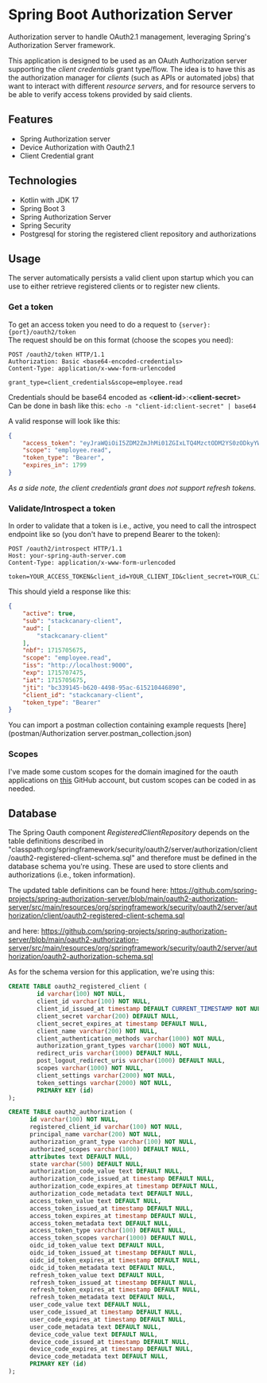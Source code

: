 # Spring Boot Authorization Server

Authorization server to handle OAuth2.1 management, leveraging Spring's Authorization Server framework.

This application is designed to be used as an OAuth Authorization server supporting the *client credentials* 
grant type/flow. The idea is to have this as the authorization manager for *clients* (such as APIs or 
automated jobs) that want to interact with different *resource servers*, and for resource servers to be able
to verify access tokens provided by said clients. 


## Features
- Spring Authorization server
- Device Authorization with Oauth2.1 
- Client Credential grant

## Technologies
- Kotlin with JDK 17
- Spring Boot 3
- Spring Authorization Server
- Spring Security
- Postgresql for storing the registered client repository and authorizations 

## Usage
The server automatically persists a valid client upon startup which you can use to either retrieve registered clients
or to register new clients.

### Get a token
To get an access token you need to do a request to ```{server}:{port}/oauth2/token```  
The request should be on this format (choose the scopes you need):

````text
POST /oauth2/token HTTP/1.1
Authorization: Basic <base64-encoded-credentials>
Content-Type: application/x-www-form-urlencoded

grant_type=client_credentials&scope=employee.read
````

Credentials should be base64 encoded as <**client-id**>:<**client-secret**>  
Can be done in bash like this: ```echo -n "client-id:client-secret" | base64```

A valid response will look like this:
````json
{
    "access_token": "eyJraWQiOiI5ZDM2ZmJhMi01ZGIxLTQ4MzctODM2YS0zODkyYWUzZDhmMjciLCJhbGciOiJSUzI1NiJ9.eyJzdWIiOiJzdGFja2NhbmFyeS1jbGllbnQiLCJhdWQiOiJzdGFja2NhbmFyeS1jbGllbnQiLCJuYmYiOjE3MDkxNTU0NjEsInNjb3BlIjpbIm1lc3NhZ2VzLnJlYWQiXSwiaXNzIjoiaHR0cDovL2xvY2FsaG9zdDo5MDAwIiwiZXhwIjoxNzA5MTU3MjYxLCJpYXQiOjE3MDkxNTU0NjEsImp0aSI6ImZmNmUyNjMwLTY2Y2QtNGU0Ny1hY2VhLWMzYTk1NTEzOGZjYiJ9.iTUZ1kuAD5f-Zw0BKjodrmRTocq1iQkxoqSMnjNGd_Abo48w_gtYxgHtV1AQ5FUU-C-ZBYNUQtPlauwgAjU0kT2dh83Bb6fAMd-n0zhml7YPNuN11VYTaOH36WxF8q2JTN68yoUITgkTwljOoTTQw58wAGNSSkqic4dzAUTIxUwNDJzEXByrezgPQO7O53EDBril8cLwFRMLPYW_3s0FRkQH1vXc1G2ltPEvfpaZXwnn4ArxSAMVQKXhxjPMxL5yWhKHbRkdj1kJmpAc2qvx0cBtwRnbxlhyisxR8myZS2Fea-Cje5QqJGQACfj8TV8KbVBogYky3t48uuP1UVGuMQ",
    "scope": "employee.read",
    "token_type": "Bearer",
    "expires_in": 1799
}
````

*As a side note, the client credentials grant does not support refresh tokens.*

### Validate/Introspect a token
In order to validate that a token is i.e., active, you need to call the introspect endpoint like so (you don't have to 
prepend Bearer to the token):

````text
POST /oauth2/introspect HTTP/1.1
Host: your-spring-auth-server.com
Content-Type: application/x-www-form-urlencoded

token=YOUR_ACCESS_TOKEN&client_id=YOUR_CLIENT_ID&client_secret=YOUR_CLIENT_SECRET

````

This should yield a response like this:
````json
{
    "active": true,
    "sub": "stackcanary-client",
    "aud": [
        "stackcanary-client"
    ],
    "nbf": 1715705675,
    "scope": "employee.read",
    "iss": "http://localhost:9000",
    "exp": 1715707475,
    "iat": 1715705675,
    "jti": "bc339145-b620-4498-95ac-615210446890",
    "client_id": "stackcanary-client",
    "token_type": "Bearer"
}
````


You can import a postman collection containing example requests [here](postman/Authorization server.postman_collection.json)

### Scopes
I've made some custom scopes for the domain imagined for the oauth applications 
on [this](https://github.com/eiriktve?tab=repositories) GitHub account, but custom scopes can be coded in as needed.

## Database
The Spring Oauth component *RegisteredClientRepository* depends on the table definitions described in 
"classpath:org/springframework/security/oauth2/server/authorization/client/oauth2-registered-client-schema.sql" and 
therefore must be defined in the database schema you're using. These are used to store clients and authorizations (i.e., token information).

The updated table definitions can be found here:
https://github.com/spring-projects/spring-authorization-server/blob/main/oauth2-authorization-server/src/main/resources/org/springframework/security/oauth2/server/authorization/client/oauth2-registered-client-schema.sql

and here: https://github.com/spring-projects/spring-authorization-server/blob/main/oauth2-authorization-server/src/main/resources/org/springframework/security/oauth2/server/authorization/oauth2-authorization-schema.sql

As for the schema version for this application, we're using this:
````sql
CREATE TABLE oauth2_registered_client (
        id varchar(100) NOT NULL,
        client_id varchar(100) NOT NULL,
        client_id_issued_at timestamp DEFAULT CURRENT_TIMESTAMP NOT NULL,
        client_secret varchar(200) DEFAULT NULL,
        client_secret_expires_at timestamp DEFAULT NULL,
        client_name varchar(200) NOT NULL,
        client_authentication_methods varchar(1000) NOT NULL,
        authorization_grant_types varchar(1000) NOT NULL,
        redirect_uris varchar(1000) DEFAULT NULL,
        post_logout_redirect_uris varchar(1000) DEFAULT NULL,
        scopes varchar(1000) NOT NULL,
        client_settings varchar(2000) NOT NULL,
        token_settings varchar(2000) NOT NULL,
        PRIMARY KEY (id)
);
````

````sql
CREATE TABLE oauth2_authorization (
      id varchar(100) NOT NULL,
      registered_client_id varchar(100) NOT NULL,
      principal_name varchar(200) NOT NULL,
      authorization_grant_type varchar(100) NOT NULL,
      authorized_scopes varchar(1000) DEFAULT NULL,
      attributes text DEFAULT NULL,
      state varchar(500) DEFAULT NULL,
      authorization_code_value text DEFAULT NULL,
      authorization_code_issued_at timestamp DEFAULT NULL,
      authorization_code_expires_at timestamp DEFAULT NULL,
      authorization_code_metadata text DEFAULT NULL,
      access_token_value text DEFAULT NULL,
      access_token_issued_at timestamp DEFAULT NULL,
      access_token_expires_at timestamp DEFAULT NULL,
      access_token_metadata text DEFAULT NULL,
      access_token_type varchar(100) DEFAULT NULL,
      access_token_scopes varchar(1000) DEFAULT NULL,
      oidc_id_token_value text DEFAULT NULL,
      oidc_id_token_issued_at timestamp DEFAULT NULL,
      oidc_id_token_expires_at timestamp DEFAULT NULL,
      oidc_id_token_metadata text DEFAULT NULL,
      refresh_token_value text DEFAULT NULL,
      refresh_token_issued_at timestamp DEFAULT NULL,
      refresh_token_expires_at timestamp DEFAULT NULL,
      refresh_token_metadata text DEFAULT NULL,
      user_code_value text DEFAULT NULL,
      user_code_issued_at timestamp DEFAULT NULL,
      user_code_expires_at timestamp DEFAULT NULL,
      user_code_metadata text DEFAULT NULL,
      device_code_value text DEFAULT NULL,
      device_code_issued_at timestamp DEFAULT NULL,
      device_code_expires_at timestamp DEFAULT NULL,
      device_code_metadata text DEFAULT NULL,
      PRIMARY KEY (id)
);
````